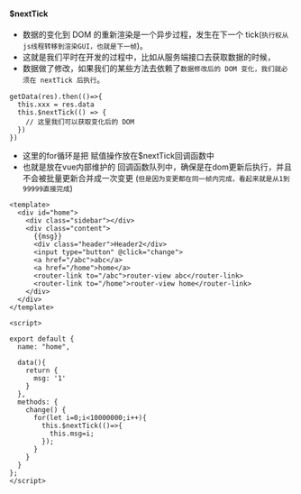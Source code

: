 #### $nextTick
* 数据的变化到 DOM 的重新渲染是一个异步过程，发生在下一个 tick(`执行权从js线程转移到渲染GUI，也就是下一帧`)。
* 这就是我们平时在开发的过程中，比如从服务端接口去获取数据的时候，
* 数据做了修改，如果我们的某些方法去依赖了`数据修改后的 DOM 变化，我们就必须在 nextTick 后执行`。
```vue
getData(res).then(()=>{
  this.xxx = res.data
  this.$nextTick(() => {
    // 这里我们可以获取变化后的 DOM
  })
})
```


* 这里的for循环是把 赋值操作放在$nextTick回调函数中
* 也就是放在vue内部维护的 回调函数队列中，确保是在dom更新后执行，并且不会被批量更新合并成一次变更 (`但是因为变更都在同一帧内完成，看起来就是从1到99999直接完成`)
```vue
<template>
  <div id="home">
    <div class="sidebar"></div>
    <div class="content">
      {{msg}}
      <div class="header">Header2</div>
      <input type="button" @click="change">
      <a href="/abc">abc</a>
      <a href="/home">home</a>
      <router-link to="/abc">router-view abc</router-link>
      <router-link to="/home">router-view home</router-link>
    </div>
  </div>
</template>

<script>

export default {
  name: "home",

  data(){
    return {
      msg: '1'
    }
  },
  methods: {
    change() {
      for(let i=0;i<10000000;i++){
        this.$nextTick(()=>{
          this.msg=i;
        });
      }
    }
  }
};
</script>


```
